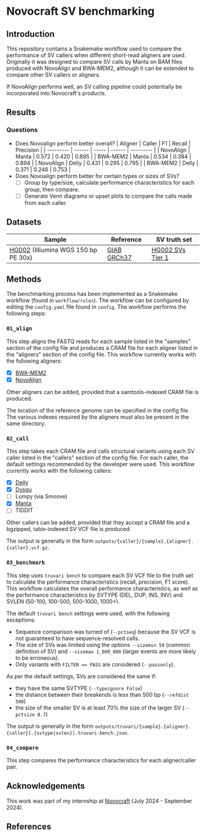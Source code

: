 # Novocraft SV benchmarking

## Introduction

This repository contains a Snakemake workflow used to compare the performance of SV callers when different short-read aligners are used. Originally it was designed to compare SV calls by Manta on BAM files produced with NovoAlign and BWA-MEM2, although it can be extended to compare other SV callers or aligners.

If NovoAlign performs well, an SV calling pipeline could potentially be incorporated into Novocraft's products.

## Results

### Questions

- Does Novoalign perform better overall?
  | Aligner   | Caller | F1    | Recall | Precision |
  | --------- | ------ | ----- | ------ | --------- |
  | NovoAlign | Manta  | 0.572 | 0.420  | 0.895     |
  | BWA-MEM2  | Manta  | 0.534 | 0.384  | 0.894     |
  | NovoAlign | Delly  | 0.431 | 0.295  | 0.795     |
  | BWA-MEM2  | Delly  | 0.371 | 0.246  | 0.753     |
- Does Novoalign perform better for certain types or sizes of SVs?
  - [ ] Group by type/size, calculate performance characteristics for each group, then compare.
  - [ ] Generate Venn diagrams or upset plots to compare the calls made from each caller.

## Datasets

| Sample                                                                                             | Reference                                                                                          | SV truth set                                                                                                                        |
| -------------------------------------------------------------------------------------------------- | -------------------------------------------------------------------------------------------------- | ----------------------------------------------------------------------------------------------------------------------------------- |
| [HG002](https://github.com/human-pangenomics/HG002_Data_Freeze_v1.0) (Illiumina WGS 150 bp PE 30x) | [GIAB GRCh37](https://ftp-trace.ncbi.nlm.nih.gov/ReferenceSamples/giab/release/references/GRCh37/) | [HG002 SVs Tier 1](https://ftp-trace.ncbi.nlm.nih.gov/ReferenceSamples/giab/release/AshkenazimTrio/HG002_NA24385_son/NIST_SV_v0.6/) |

## Methods

The benchmarking process has been implemented as a Snakemake workflow (found in `workflow/rules`). The workflow can be configured by editing the `config.yaml` file found in `config`. The workflow performs the following steps:

### `01_align`

This step aligns the FASTQ reads for each sample listed in the "samples" section of the config file and produces a CRAM file for each aligner listed in the "aligners" section of the config file. This workflow currently works with the following aligners:

- [x] [BWA-MEM2](https://github.com/bwa-mem2/bwa-mem2)
- [x] [NovoAlign](https://www.novocraft.com/products/novoalign/)

Other aligners can be added, provided that a samtools-indexed CRAM file is produced.

The location of the reference genome can be specified in the config file. The various indexes required by the aligners must also be present in the same directory.

### `02_call`

This step takes each CRAM file and calls structural variants using each SV caller listed in the "callers" section of the config file. For each caller, the default settings recommended by the developer were used. This workflow currently works with the following callers:

- [x] [Delly](https://github.com/dellytools/delly)
- [x] [Dysgu](https://github.com/kcleal/dysgu)
- [ ] Lumpy (via Smoove)
- [x] [Manta](https://github.com/Illumina/manta)
- [ ] TIDDIT

Other callers can be added, provided that they accept a CRAM file and a bgzipped, tabix-indexed SV VCF file is produced.

The output is generally in the form `outputs/{caller}/{sample}.{aligner}.{caller}.vcf.gz`.

### `03_benchmark`

This step uses `truvari bench` to compare each SV VCF file to the truth set to calculate the performance characteristics (recall, precision, F1 score). This workflow calculates the overall performance characteristics, as well as the performance characteristics by SVTYPE (DEL, DUP, INS, INV) and SVLEN (50-100, 100-500, 500-1000, 1000+).

The default `truvari bench` settings were used, with the following exceptions:

- Sequence comparison was turned of (`--pctseq`) because the SV VCF is not guaranteed to have sequence-resolved calls.
- The size of SVs was limited using the options `--sizemin 50` (common definition of SV) and `--sizemax 1_000_000` (larger events are more likely to be erroneous).
- Only variants with `FILTER == PASS` are considered (`--passonly`).

As per the default settings, SVs are considered the same if:

- they have the same SVTYPE (`--typeignore False`)
- the distance between their breakends is less than 500 bp (`--refdist 500`)
- the size of the smaller SV is at least 70% the size of the larger SV (`--pctsize 0.7`)

The output is generally in the form `outputs/truvari/{sample}.{aligner}.{caller}[.{svtype|svlen}].truvari-bench.json`.

### `04_compare`

This step compares the performance characteristics for each aligner/caller pair.

## Acknowledgements

This work was part of my internship at [Novocraft](novocraft.com) (July 2024 - September 2024).

## References
